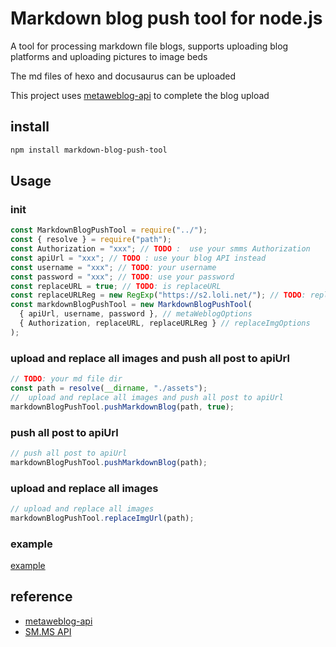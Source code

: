 # Markdown blog push tool for node.js

A tool for processing markdown file blogs, supports uploading blog platforms and uploading pictures to image beds

The md files of hexo and docusaurus can be uploaded

This project uses [metaweblog-api](https://github.com/uhavemyword/metaweblog-api) to complete the blog upload

## install

```bash
npm install markdown-blog-push-tool
```

## Usage

### init

```js
const MarkdownBlogPushTool = require("../");
const { resolve } = require("path");
const Authorization = "xxx"; // TODO :  use your smms Authorization
const apiUrl = "xxx"; // TODO : use your blog API instead
const username = "xxx"; // TODO: your username
const password = "xxx"; // TODO: use your password
const replaceURL = true; // TODO: is replaceURL
const replaceURLReg = new RegExp("https://s2.loli.net/"); // TODO: replaceURL rule
const markdownBlogPushTool = new MarkdownBlogPushTool(
  { apiUrl, username, password }, // metaWeblogOptions
  { Authorization, replaceURL, replaceURLReg } // replaceImgOptions
);

```

### upload and replace all images and push all post to apiUrl

```js
// TODO: your md file dir
const path = resolve(__dirname, "./assets");
//  upload and replace all images and push all post to apiUrl
markdownBlogPushTool.pushMarkdownBlog(path, true);

```

### push all post to apiUrl

```js
// push all post to apiUrl
markdownBlogPushTool.pushMarkdownBlog(path);

```

### upload and replace all images

```js
// upload and replace all images
markdownBlogPushTool.replaceImgUrl(path);
```

### example

[example](https://github.com/bitbw/markdown-blog-push-tool/tree/main/__test)

## reference

- [metaweblog-api](https://github.com/uhavemyword/metaweblog-api)
- [SM.MS API](https://doc.sm.ms/)
